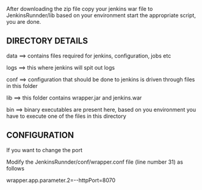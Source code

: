 After downloading the zip file copy your jenkins war file to JenkinsRunnder/lib
based on your environment start the appropriate script, you are done.


DIRECTORY DETAILS
-----------------

data ==> contains files required for jenkins, configuration, jobs etc

logs ==> this where jenkins will spit out logs

conf ==> configuration that should be done to jenkins is driven through files in this folder

lib ==> this folder contains wrapper.jar and jenkins.war

bin ==> binary executables are present here, based on you environment you have to execute one of the files in this directory



CONFIGURATION
-------------

If you want to change the port

Modify the JenkinsRunnder/conf/wrapper.conf file (line number 31) as follows

wrapper.app.parameter.2=--httpPort=8070
